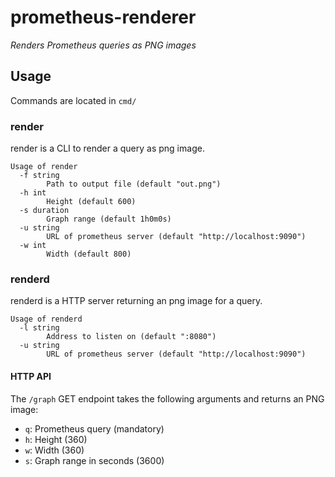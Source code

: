 # prometheus-renderer
*Renders Prometheus queries as PNG images*

## Usage
Commands are located in `cmd/`

### render
render is a CLI to render a query as png image.

```
Usage of render
  -f string
    	Path to output file (default "out.png")
  -h int
    	Height (default 600)
  -s duration
    	Graph range (default 1h0m0s)
  -u string
    	URL of prometheus server (default "http://localhost:9090")
  -w int
    	Width (default 800)
```

### renderd
renderd is a HTTP server returning an png image for a query.

```
Usage of renderd
  -l string
    	Address to listen on (default ":8080")
  -u string
    	URL of prometheus server (default "http://localhost:9090")
```

#### HTTP API
The `/graph` GET endpoint takes the following arguments and returns an PNG image:

- `q`: Prometheus query (mandatory)
- `h`: Height (360)
- `w`: Width (360)
- `s`: Graph range in seconds (3600)

